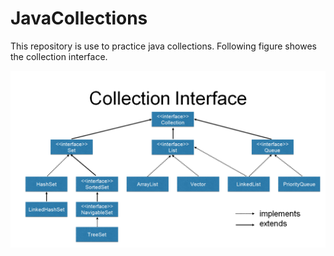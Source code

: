 # JavaCollections
This repository is use to practice java collections. Following figure showes the collection interface.

![Collection Interface](/images/CollectionInterface.png)



